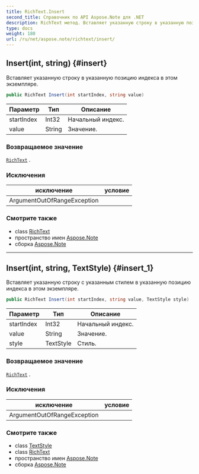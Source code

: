```yaml
---
title: RichText.Insert
second_title: Справочник по API Aspose.Note для .NET
description: RichText метод. Вставляет указанную строку в указанную позицию индекса в этом экземпляре.
type: docs
weight: 180
url: /ru/net/aspose.note/richtext/insert/
---
```

## Insert(int, string) {#insert}

Вставляет указанную строку в указанную позицию индекса в этом экземпляре.

```csharp
public RichText Insert(int startIndex, string value)
```

| Параметр | Тип | Описание |
| --- | --- | --- |
| startIndex | Int32 | Начальный индекс. |
| value | String | Значение. |

### Возвращаемое значение

[`RichText`](../) .

### Исключения

| исключение | условие |
| --- | --- |
| ArgumentOutOfRangeException |  |

### Смотрите также

* class [RichText](../)
* пространство имен [Aspose.Note](../../richtext/)
* сборка [Aspose.Note](../../../)

---

## Insert(int, string, TextStyle) {#insert_1}

Вставляет указанную строку с указанным стилем в указанную позицию индекса в этом экземпляре.

```csharp
public RichText Insert(int startIndex, string value, TextStyle style)
```

| Параметр | Тип | Описание |
| --- | --- | --- |
| startIndex | Int32 | Начальный индекс. |
| value | String | Значение. |
| style | TextStyle | Стиль. |

### Возвращаемое значение

[`RichText`](../) .

### Исключения

| исключение | условие |
| --- | --- |
| ArgumentOutOfRangeException |  |

### Смотрите также

* class [TextStyle](../../textstyle/)
* class [RichText](../)
* пространство имен [Aspose.Note](../../richtext/)
* сборка [Aspose.Note](../../../)


